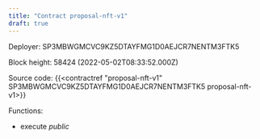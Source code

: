 ```yaml
---
title: "Contract proposal-nft-v1"
draft: true
---
```

Deployer: SP3MBWGMCVC9KZ5DTAYFMG1D0AEJCR7NENTM3FTK5


 



Block height: 58424 (2022-05-02T08:33:52.000Z)

Source code: {{<contractref "proposal-nft-v1" SP3MBWGMCVC9KZ5DTAYFMG1D0AEJCR7NENTM3FTK5 proposal-nft-v1>}}

Functions:

* execute _public_
